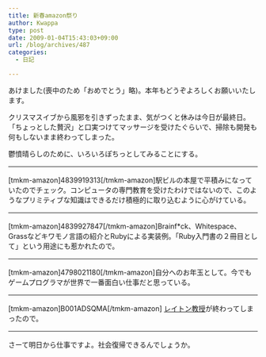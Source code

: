 ```yaml
---
title: 新春amazon祭り
author: Kwappa
type: post
date: 2009-01-04T15:43:03+09:00
url: /blog/archives/487
categories:
  - 日記

---
```

あけました(喪中のため「おめでとう」略)。本年もどうぞよろしくお願いいたします。
  
クリスマスイブから風邪を引きずったまま、気がつくと休みは今日が最終日。「ちょっとした贅沢」と口実つけてマッサージを受けたぐらいで、掃除も開発も何もしないまま終わってしまった。
  
鬱憤晴らしのために、いろいろぽちっとしてみることにする。

<hr style="margin:16px 0px;" />
[tmkm-amazon]4839919313[/tmkm-amazon]駅ビルの本屋で平積みになっていたのでチェック。コンピュータの専門教育を受けたわけではないので、このようなプリミティブな知識はできるだけ積極的に取り込むように心がけている。</p> 

<hr style="margin:16px 0px;" />
[tmkm-amazon]4839927847[/tmkm-amazon]Brainf*ck、Whitespace、Grassなどキワモノ言語の紹介とRubyによる実装例。「Ruby入門書の２冊目として」という用途にも惹かれたので。</p> 

<hr style="margin:16px 0px;" />
[tmkm-amazon]4798021180[/tmkm-amazon]自分へのお年玉として。今でもゲームプログラマが世界で一番面白い仕事だと思っている。</p> 

<hr style="margin:16px 0px;" />
[tmkm-amazon]B001ADSQMA[/tmkm-amazon]
<a href="http://www.amazon.co.jp/exec/obidos/ASIN/B00108F7K4/bottomline02-22" target="_blank" rel="noopener noreferrer">レイトン教授</a>が終わってしまったので。</p> 

<hr style="margin:16px 0px;" />
さーて明日から仕事ですよ。社会復帰できるんでしょうか。</p>
